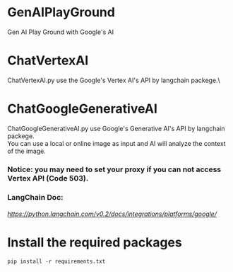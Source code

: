 # GenAIPlayGround
Gen AI Play Ground with Google's AI

# ChatVertexAI
ChatVertexAI.py use the Google's Vertex AI's API by langchain packege.\


# ChatGoogleGenerativeAI
ChatGoogleGenerativeAI.py use Google's Generative AI's API by langchain packege.\
You can use a local or online image as input and AI will analyze the context of the image.

### Notice: you may need to set your proxy if you can not access Vertex API (Code 503).

### LangChain Doc:
###### https://python.langchain.com/v0.2/docs/integrations/platforms/google/

# Install the required packages
    pip install -r requirements.txt